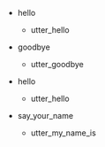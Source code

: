 * hello
  - utter_hello

* goodbye
  - utter_goodbye

* hello
  - utter_hello
* say_your_name
  - utter_my_name_is
